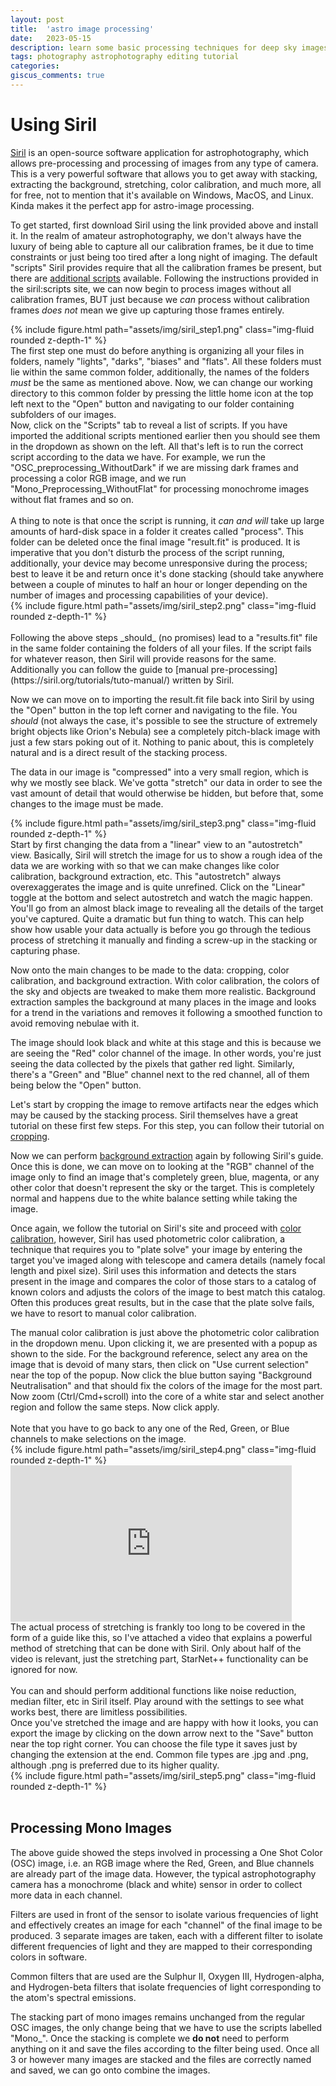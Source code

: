 ```yaml
---
layout: post
title:  'astro image processing'
date:   2023-05-15
description: learn some basic processing techniques for deep sky images - using Siril.
tags: photography astrophotography editing tutorial
categories: 
giscus_comments: true
---
```


# **Using Siril**

[Siril](https://siril.org/) is an open-source software application for astrophotography, which allows pre-processing and processing of images from any type of camera.  This is a very powerful software that allows you to get away with stacking, extracting the background, stretching, color calibration, and much more, all for free, not to mention that it's available on Windows, MacOS, and Linux. Kinda makes it the perfect app for astro-image processing.

To get started, first download Siril using the link provided above and install it. In the realm of amateur astrophotography, we don't always have the luxury of being able to capture all our calibration frames, be it due to time constraints or just being too tired after a long night of imaging. The default "scripts" Siril provides require that all the calibration frames be present, but there are [additional scripts](https://free-astro.org/index.php?title=Siril:scripts) available. Following the instructions provided in the siril:scripts site, we can now begin to process images without all calibration frames, BUT just because we _can_ process without calibration frames _does not_ mean we give up capturing those frames entirely.


<div class="row mt-3">
    <div class="col-sm mt-3 mt-md-0">
        {% include figure.html path="assets/img/siril_step1.png" class="img-fluid rounded z-depth-1" %}
    </div>
    <div class="col-sm mt-3 mt-md-0">
        The first step one must do before anything is organizing all your files in folders, namely "lights", "darks", "biases" and "flats". All these folders must lie within the same common folder, additionally, the names of the folders <i>must</i> be the same as mentioned above. Now, we can change our working directory to this common folder by pressing the little home icon at the top left next to the "Open" button and navigating to our folder containing subfolders of our images.
    </div>
</div>

<div class="row mt-3">
    <div class="col-sm mt-3 mt-md-0">
        Now, click on the "Scripts" tab to reveal a list of scripts. If you have imported the additional scripts mentioned earlier then you should see them in the dropdown as shown on the left. All that's left is to run the correct script according to the data we have. For example, we run the "OSC_preprocessing_WithoutDark" if we are missing dark frames and processing a color RGB image, and we run "Mono_Preprocessing_WithoutFlat" for processing monochrome images without flat frames and so on. <br>
        <br>
        A thing to note is that once the script is running, it <i>can and will</i>  take up large amounts of hard-disk space in a folder it creates called "process". This folder can be deleted once the final image "result.fit" is produced. It is imperative that you don't disturb the process of the script running, additionally, your device may become unresponsive during the process; best to leave it be and return once it's done stacking (should take anywhere between a couple of minutes to half an hour or longer depending on the number of images and processing capabilities of your device).
    </div>
    <div class="col-sm mt-3 mt-md-0">
        {% include figure.html path="assets/img/siril_step2.png" class="img-fluid rounded z-depth-1" %}
    </div>
</div>

<br>
Following the above steps _should_  (no promises) lead to a "results.fit" file in the same folder containing the folders of all your files. If the script fails for whatever reason, then Siril will provide reasons for the same. Additionally you can follow the guide to [manual pre-processing](https://siril.org/tutorials/tuto-manual/) written by Siril.

Now we can move on to importing the result.fit file back into Siril by using the "Open" button in the top left corner and navigating to the file. You _should_  (not always the case, it's possible to see the structure of extremely bright objects like Orion's Nebula) see a completely pitch-black image with just a few stars poking out of it. Nothing to panic about, this is completely natural and is a direct result of the stacking process. 

The data in our image is "compressed" into a very small region, which is why we mostly see black. We've gotta "stretch" our data in order to see the vast amount of detail that would otherwise be hidden, but before that, some changes to the image must be made.


<div class="row mt-3">
    <div class="col-sm mt-3 mt-md-0">
        {% include figure.html path="assets/img/siril_step3.png" class="img-fluid rounded z-depth-1" %}
    </div>
    <div class="col-sm mt-3 mt-md-0">
        Start by first changing the data from a "linear" view to an "autostretch" view. Basically, Siril will stretch the image for us to show a rough idea of the data we are working with so that we can make changes like color calibration, background extraction, etc. This "autostretch" always overexaggerates the image and is quite unrefined. Click on the "Linear" toggle at the bottom and select autostretch and watch the magic happen. You'll go from an almost black image to revealing all the details of the target you've captured. Quite a dramatic but fun thing to watch. This can help show how usable your data actually is before you go through the tedious process of stretching it manually and finding a screw-up in the stacking or capturing phase.
    </div>
</div>

Now onto the main changes to be made to the data: cropping, color calibration, and background extraction. With color calibration, the colors of the sky and objects are tweaked to make them more realistic. Background extraction samples the background at many places in the image and looks for a trend in the variations and removes it following a smoothed function to avoid removing nebulae with it.

The image should look black and white at this stage and this is because we are seeing the "Red" color channel of the image. In other words, you're just seeing the data collected by the pixels that gather red light. Similarly, there's a "Green" and "Blue" channel next to the red channel, all of them being below the "Open" button. 

Let's start by cropping the image to remove artifacts near the edges which may be caused by the stacking process. Siril themselves have a great tutorial on these first few steps. For this step, you can follow their tutorial on [cropping](https://siril.org/tutorials/tuto-scripts/#first-operation-cropping-the-image). 

Now we can perform [background extraction](https://siril.org/tutorials/tuto-scripts/#removing-background-gradient) again by following Siril's guide. Once this is done, we can move on to looking at the "RGB" channel of the image only to find an image that's completely green, blue, magenta, or any other color that doesn't represent the sky or the target. This is completely normal and happens due to the white balance setting while taking the image.

Once again, we follow the tutorial on Siril's site and proceed with [color calibration](https://siril.org/tutorials/tuto-scripts/#colour-calibration-using-photometry), however, Siril has used photometric color calibration, a technique that requires you to "plate solve" your image by entering the target you've imaged along with telescope and camera details (namely focal length and pixel size). Siril uses this information and detects the stars present in the image and compares the color of those stars to a catalog of known colors and adjusts the colors of the image to best match this catalog. Often this produces great results, but in the case that the plate solve fails, we have to resort to manual color calibration.


<div class="row mt-3">
    <div class="col-sm mt-3 mt-md-0">
        The manual color calibration is just above the photometric color calibration in the dropdown menu. Upon clicking it, we are presented with a popup as shown to the side. For the background reference, select any area on the image that is devoid of many stars, then click on "Use current selection" near the top of the popup. Now click the blue button saying "Background Neutralisation" and that should fix the colors of the image for the most part. Now zoom (Ctrl/Cmd+scroll) into the core of a white star and select another region and follow the same steps. Now click apply.<br>
        <br>
        Note that you have to go back to any one of the Red, Green, or Blue channels to make selections on the image.
    </div>
    <div class="col-sm mt-3 mt-md-0">
        {% include figure.html path="assets/img/siril_step4.png" class="img-fluid rounded z-depth-1" %}
    </div>
</div>

<div class="row mt-3">
    <div class="col-sm mt-3 mt-md-0">
        <iframe width="450" height="250" src="https://www.youtube.com/embed/rFDwGnUwOh8?si=WrhG4AD15xW4ujdW" title="YouTube video player" frameborder="0" allow="accelerometer; autoplay; clipboard-write; encrypted-media; gyroscope; picture-in-picture; web-share" allowfullscreen></iframe>
    </div>
    <div class="col-sm mt-3 mt-md-0">
        The actual process of stretching is frankly too long to be covered in the form of a guide like this, so I've attached a video that explains a powerful method of stretching that can be done with Siril. Only about half  of the video is relevant, just the stretching part, StarNet++ functionality can be ignored for now.<br>
        <br>
        You can and should perform additional functions like noise reduction, median filter, etc in Siril itself. Play around with the settings to see what works best, there are limitless possibilities.
    </div>
</div>


<div class="row mt-3">
    <div class="col-sm mt-3 mt-md-0">
        Once you've stretched the image and are happy with how it looks, you can export the image by clicking on the down arrow next to the "Save" button near the top right corner. You can choose the file type it saves just by changing the extension at the end. Common file types are .jpg and .png, although .png is preferred due to its higher quality.
    </div>
    <div class="col-sm mt-3 mt-md-0">
        {% include figure.html path="assets/img/siril_step5.png" class="img-fluid rounded z-depth-1" %}
    </div>
</div>
<br>

## **Processing Mono Images**

The above guide showed the steps involved in processing a One Shot Color (OSC) image, i.e. an RGB image where the Red, Green, and Blue channels are already part of the image data. However, the typical astrophotography camera has a monochrome (black and white) sensor in order to collect more data in each channel.

Filters are used in front of the sensor to isolate various frequencies of light and effectively creates an image for each "channel" of the final image to be produced. 3 separate images are taken, each with a different filter to isolate different frequencies of light and they are mapped to their corresponding colors in software.

Common filters that are used are the Sulphur II, Oxygen III, Hydrogen-alpha, and Hydrogen-beta filters that isolate frequencies of light corresponding to the atom's spectral emissions. 

The stacking part of mono images remains unchanged from the regular OSC images, the only change being that we have to use the scripts labelled "Mono_".  Once the stacking is complete we **do not** need to perform anything on it and save the files according to the filter being used. Once all 3 or however many images are stacked and the files are correctly named and saved, we can go onto combine the images.